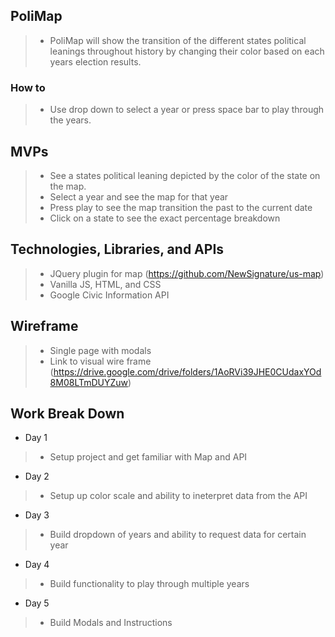 ## PoliMap
> * PoliMap will show the transition of the different states political leanings throughout history by changing their color based on each years election results.
### How to
> * Use drop down to select a year or press space bar to play through the years.
## MVPs
> * See a states political leaning depicted by the color of the state on the map.
> * Select a year and see the map for that year
> * Press play to see the map transition the past to the current date
> * Click on a state to see the exact percentage breakdown
## Technologies, Libraries, and APIs
> * JQuery plugin for map (https://github.com/NewSignature/us-map)
> * Vanilla JS, HTML, and CSS
> * Google Civic Information API
## Wireframe
> * Single page with modals
> * Link to visual wire frame (https://drive.google.com/drive/folders/1AoRVi39JHE0CUdaxYOd8M08LTmDUYZuw)
## Work Break Down
* Day 1
> * Setup project and get familiar with Map and API
* Day 2
> * Setup up color scale and ability to ineterpret data from the API
* Day 3 
> * Build dropdown of years and ability to request data for certain year
* Day 4
> * Build functionality to play through multiple years
* Day 5
> * Build Modals and Instructions
